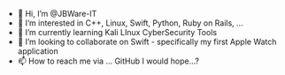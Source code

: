 - 👋 Hi, I’m @JBWare-IT
- 👀 I’m interested in C++, Linux, Swift, Python, Ruby on Rails, ...
- 🌱 I’m currently learning Kali LInux CyberSecurity Tools
- 💞️ I’m looking to collaborate on Swift - specifically my first Apple Watch application
- 📫 How to reach me via ... GitHub I would hope...?

<!---
JBWare-IT/JBWare-IT is a ✨ special ✨ repository because its `README.md` (this file) appears on your GitHub profile.
You can click the Preview link to take a look at your changes.
--->

